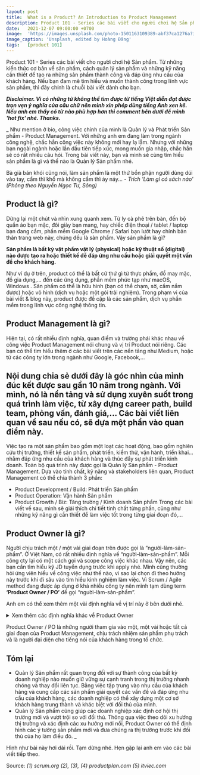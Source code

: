 ```yaml
---
layout: post
title:  What is a Product? An Introduction to Product Management 
description: Product 101 - Series các bài viết cho người chơi hệ Sản phẩm. Tôngt những kiến thức cơ bản về sản phẩm, cách quản lý sản phẩm và những kỹ năng cần thiết để tạo ra những sản phẩm thành công và đáp ứng nhu cầu của khách hàng. Nếu bạn đam mê tìm hiểu và muốn thành công trong lĩnh vực sản phẩm, thì đây chính là chuỗi bài viết dành cho bạn.
date:   2021-12-07 09:00:00 +0700
image:  'https://images.unsplash.com/photo-1501163109389-abf37ca1276a?ixid=MnwxMjA3fDB8MHxwaG90by1wYWdlfHx8fGVufDB8fHx8&ixlib=rb-1.2.1&auto=format&fit=crop&w=1650&q=80'
image_caption: 'Unsplash, edited by Hoàng Đăng'
tags:   [product 101]
---
```


Product 101 - Series các bài viết cho người chơi hệ Sản phẩm. Từ những kiến thức cơ bản về sản phẩm, cách quản lý sản phẩm và những kỹ năng cần thiết để tạo ra những sản phẩm thành công và đáp ứng nhu cầu của khách hàng. Nếu bạn đam mê tìm hiểu và muốn thành công trong lĩnh vực sản phẩm, thì đây chính là chuỗi bài viết dành cho bạn.

***Disclaimer. Vì có những từ không thể tìm được từ tiếng Việt diễn đạt được trọn vẹn ý nghĩa của câu chữ nên mình xin phép dùng tiếng Anh xen kẽ. Nếu anh em thấy có từ nào phù hợp hơn thì comment bên dưới để mình 'hot fix' nhé. Thanks.***

_
Như mention ở bio, công việc chính của mình là Quản lý và Phát triển Sản phẩm - Product Management. Với những anh em đang làm trong ngành công nghệ, chắc hẳn công việc này không mới hay lạ lẫm. Nhưng với những bạn ngoài ngành hoặc lần đầu tiên tiếp xúc, mong muốn gia nhập, chắc hẳn sẽ có rất nhiều câu hỏi. Trong bài viết này, bạn và  mình sẽ cùng tìm hiểu sản phẩm là gì và thế nào là Quản lý Sản phẩm nhé.

Bà già bán khói cũng nói, làm sản phẩm là một thứ bổn phận người dùng dúi vào tay, cầm thì khổ mà không cầm thì áy náy...
<cite>- Trích 'Làm gì có sách nào' (Phỏng theo Nguyễn Ngọc Tư, Sông)</cite> <br>

## Product là gì?

Dừng lại một chút và nhìn xung quanh xem. Từ ly cà phê trên bàn, đến bộ quần áo bạn mặc, đôi giày bạn mang, hay chiếc điện thoại / tablet / laptop bạn đang cầm, phần mềm Google Chrome / Safari bạn lướt hay chính bản thân trang web này, chúng đều là sản phẩm. Vậy sản phẩm là gì?

**Sản phẩm là bất kỳ vật phẩm vật lý (physical) hoặc kỹ thuật số (digital) nào được tạo ra hoặc thiết kế để đáp ứng nhu cầu hoặc giải quyết một vấn đề cho khách hàng.**

Như ví dụ ở trên, product có thể là bất cứ thứ gì từ thực phẩm, đồ may mặc, đồ gia dụng,... đến các ứng dụng, phần mềm phức tạp như macOS, Windows . Sản phẩm có thể là hữu hình (bạn có thể chạm, sờ, cầm nắm được) hoặc vô hình (dịch vụ hoặc một gói trải nghiệm).
Trong phạm vi của bài viết & blog này, product được đề cập là các sản phẩm, dịch vụ phần mềm trong lĩnh vực công nghệ thông tin.

## Product Management là gì?

Hiện tại, có rất nhiều định nghĩa, quan điểm và trường phái khác nhau về công việc Product Management nói chung và vị trí Product nói riêng. Các bạn có thể tìm hiểu thêm ở các bài viết trên các nền tảng như Medium, hoặc từ các công ty lớn trong ngành như Google, Facebook,...

**Nội dung chia sẻ dưới đây là góc nhìn của mình đúc kết được sau gần 10 năm trong ngành. Với mình, nó là nền tảng và sử dụng xuyên suốt trong quá trình làm việc, từ xây dựng career path, build team, phỏng vấn, đánh giá,... Các bài viết liên quan về sau nếu có, sẽ dựa một phần vào quan điểm này.**
-
Việc tạo ra một sản phẩm bao gồm một loạt các hoạt động, bao gồm nghiên cứu thị trường, thiết kế sản phẩm, phát triển, kiểm thử, vận hành, triển khai… nhằm đáp ứng nhu cầu của khách hàng và thúc đẩy sự phát triển kinh doanh.  Toàn bộ quá trình này được gọi là Quản lý Sản phẩm - Product Management.
Dựa vào tính chất, kỹ năng và stakeholders liên quan, Product Management có thể chia thành 3 phần:
- Product Development / Build: Phát triển Sản phẩm
- Product Operation: Vận hành Sản phẩm
- Product Growth / Biz: Tăng trưởng / Kinh doanh Sản phẩm
Trong các bài viết về sau, mình sẽ giải thích chi tiết tính chất từng phần, cũng như những kỹ năng gì cần thiết để làm việc tốt trong từng giai đoạn đó,...

## Product Owner là gì? 

Người chịu trách một / một vài giai đoạn trên được gọi là “người-làm-sản-phẩm”. 
Ở Việt Nam, có rất nhiều định nghĩa về “người-làm-sản-phẩm”. Mỗi công cty lại có một cách gọi và scope công việc khác nhau. Vậy nên, các bạn cần tìm hiểu kỹ JD tuyển dụng trước khi apply nhé. Mình cũng thường hỏi ứng viên hiểu về công việc như thế nào, vì sao lại chọn đi theo hướng này trước khi đi sâu vào tìm hiểu kinh nghiệm làm việc.
Vì Scrum / Agile method đang được áp dụng ở khá nhiều công ty nên mình tạm dùng term **‘Product Owner / PO’** để gọi “người-làm-sản-phẩm”.

Anh em có thể xem thêm một vài định nghĩa về vị trí này ở bên dưới nhé.
<details> <summary>Xem thêm các định nghĩa khác về Product Owner</summary>
Product Owner là ai?:<br>
- Định nghĩa 1 - Product Owner là người chịu trách nhiệm tối đa hóa giá trị của sản phẩm từ thành quả làm việc của Scrum Team, để làm được việc này, PO cần làm việc với Scrum Team, các bộ phận khác trong tổ chức. (1) <br>
- Định nghĩa 2 - Product Owner - một thành viên của nhóm phát triển sản phẩm. PO tham dự các cuộc họp Scrum hàng ngày và đánh giá mức độ ưu tiên của các item trong Product Backlog. PO cần đảm bảo Development Team có thể làm việc hiệu quả và đúng mục tiêu. (2) <br>
- Định nghĩa 3 - Product Owner đóng vai trò là người đại diện và là đứng ra bảo vệ quyền lợi khách hàng trước Development Team. (3) <br>
- Định nghĩa 4 - Product Owner là người giám sát, điều phối công việc và chịu trách nhiệm giải đáp các thắc mắc của Development Team. (4) <br>
- Định nghĩa 5 - Product Owner là người sở hữu sản phẩm, đóng vai trò như mini-CEO và có quyền quyết định mọi thứ liên quan đến sản phẩm để đạt mục tiêu kinh doanh của tổ chức. (5) <br>
- Định nghĩa ... - thôi, 5 cái là quá nhiều rồi, chắc tạm dừng ở đây nha. </details>

Product Owner / PO là những người tham gia vào một, một vài hoặc tất cả giai đoạn của Product Management, chịu trách nhiệm sản phẩm phụ trách và là người đại diện cho tiếng nói của khách hàng trong tổ chức.

## Tóm lại

- Quản lý Sản phẩm rất quan trọng đối với sự thành công của bất kỳ doanh nghiệp nào muốn giữ vững sự cạnh tranh trong thị trường nhanh chóng và thay đổi liên tục. Bằng việc tập trung vào nhu cầu của khách hàng và cung cấp các sản phẩm giải quyết các vấn đề và đáp ứng nhu cầu của khách hàng, các doanh nghiệp có thể xây dựng một cơ sở khách hàng trung thành và khác biệt với đối thủ của mình.
- Quản lý Sản phẩm cũng giúp các doanh nghiệp xác định cơ hội thị trường mới và vượt trội so với đối thủ. Thông qua việc theo dõi xu hướng thị trường và xác định các xu hướng mới nổi, Product Owner có thể định hình các ý tưởng sản phẩm mới và đưa chúng ra thị trường trước khi đối thủ của họ làm điều đó.
_

Hình như bài này hơi dài rồi. Tạm dừng nhé. Hẹn gặp lại anh em vào các bài viết tiếp theo.


Source:
*(1) scrum.org*
*(2), (3), (4) productplan.com*
*(5) itviec.com*
